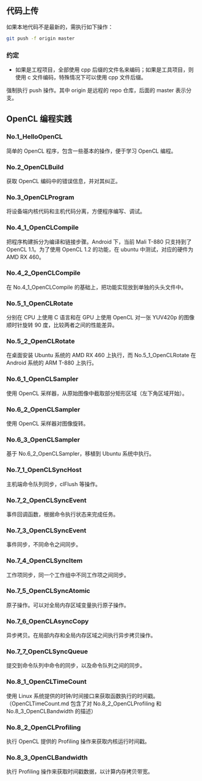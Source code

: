 ## 代码上传
如果本地代码不是最新的，需执行如下操作：

```bash
git push -f origin master
```

### 约定
- 如果是工程项目，全部使用 cpp 后缀的文件名来编码；如果是工具项目，则使用 c
文件编码，特殊情况下可以使用 cpp 文件后缀。

强制执行 push 操作。其中 origin 是远程的 repo 仓库，后面的 master 表示分支。

## OpenCL 编程实践
### No.1_HelloOpenCL
简单的 OpenCL 程序，包含一些基本的操作，便于学习 OpenCL 编程。

### No.2_OpenCLBuild
获取 OpenCL 编码中的错误信息，并对其纠正。

### No.3_OpenCLProgram
将设备端内核代码和主机代码分离，方便程序编写、调试。

### No.4_1_OpenCLCompile
把程序构建拆分为编译和链接步骤。Android 下，当前 Mali T-880 只支持到了 OpenCL 1.1。为了使用 OpenCL 1.2 的功能，在 ubuntu 中测试，对应的硬件为 AMD RX 460。

### No.4_2_OpenCLCompile
在 No.4_1_OpenCLCompile 的基础上，把功能实现放到单独的头头文件中。

### No.5_1_OpenCLRotate
分别在 CPU 上使用 C 语言和在 GPU 上使用 OpenCL 对一张 YUV420p 的图像顺时针旋转 90 度，比较两者之间的性能差异。

### No.5_2_OpenCLRotate
在桌面安装 Ubuntu 系统的 AMD RX 460 上执行，而 No.5_1_OpenCLRotate 在 Android 系统的 ARM T-880 上执行。

### No.6_1_OpenCLSampler
使用 OpenCL 采样器，从原始图像中截取部分矩形区域（左下角区域开始）。

### No.6_2_OpenCLSampler
使用 OpenCL 采样器对图像旋转。

### No.6_3_OpenCLSampler
基于 No.6_2_OpenCLSampler，移植到 Ubuntu 系统中执行。

### No.7_1_OpenCLSyncHost
主机端命令队列同步，clFlush 等操作。

### No.7_2_OpenCLSyncEvent
事件回调函数，根据命令执行状态来完成任务。

### No.7_3_OpenCLSyncEvent
事件同步，不同命令之间同步。

### No.7_4_OpenCLSyncItem
工作项同步，同一个工作组中不同工作项之间同步。

### No.7_5_OpenCLSyncAtomic
原子操作。可以对全局内存区域变量执行原子操作。

### No.7_6_OpenCLAsyncCopy
异步拷贝。在局部内存和全局内存区域之间执行异步拷贝操作。

### No.7_7_OpenCLSyncQueue
提交到命令队列中命令的同步，以及命令队列之间的同步。

### No.8_1_OpenCLTimeCount
使用 Linux 系统提供的时钟/时间接口来获取函数执行的时间戳。
（OpenCLTimeCount.md 包含了对 No.8_2_OpenCLProfiling 和 No.8_3_OpenCLBandwidth 的描述）

### No.8_2_OpenCLProfiling
执行 OpenCL 提供的 Profiling 操作来获取内核运行时间戳。

### No.8_3_OpenCLBandwidth
执行 Profiling 操作来获取时间戳数据，以计算内存拷贝带宽。



